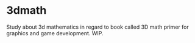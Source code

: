 # 3dmath

Study about 3d mathematics in regard to book called 3D math primer for graphics and game development.
WIP.
